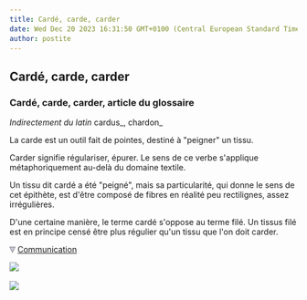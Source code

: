 ```yaml
---
title: Cardé, carde, carder
date: Wed Dec 20 2023 16:31:50 GMT+0100 (Central European Standard Time)
author: postite
---
```


## Cardé, carde, carder
### Cardé, carde, carder, article du glossaire
 _Indirectement du latin_ cardus_, chardon_

La carde est un outil fait de pointes, destiné à "peigner" un tissu.

Carder signifie régulariser, épurer. Le sens de ce verbe s'applique métaphoriquement au-delà du domaine textile.

Un tissu dit cardé a été "peigné", mais sa particularité, qui donne le sens de cet épithète, est d'être composé de fibres en réalité peu rectilignes, assez irrégulières.

D'une certaine manière, le terme cardé s'oppose au terme filé. Un tissus filé est en principe censé être plus régulier qu'un tissu que l'on doit carder.



![](images/flechebas.gif) [Communication](http://www.artrealite.com/annonceurs.htm) 

[![](https://cbonvin.fr/sites/regie.artrealite.com/visuels/campagne1.png)](index-2.html#20131014)

![](https://cbonvin.fr/sites/regie.artrealite.com/visuels/campagne2.png)